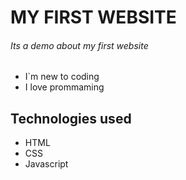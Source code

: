 # MY FIRST WEBSITE
###### Its a demo about my first website
* I`m new to coding 
* I love prommaming 

## Technologies used
* HTML
* CSS 
* Javascript

